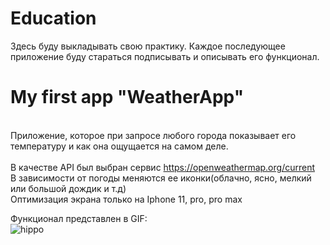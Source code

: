 # Education
Здесь буду выкладывать свою практику.
Каждое последующее приложение буду стараться подписывать и описывать его функционал.

# My first app "WeatherApp"
<br>Приложение, которое при запросе любого города показывает его температуру и как она ощущается на самом деле.  
<br>В качестве API был выбран сервис https://openweathermap.org/current
<br>В зависимости от погоды меняются ее иконки(облачно, ясно, мелкий или большой дождик и т.д)
<br>Оптимизация экрана только на Iphone 11, pro, pro max

Функционал представлен в GIF:
<br>![hippo](https://media.giphy.com/media/L46hP3YNgGG3L0k1Gi/giphy.gif)

